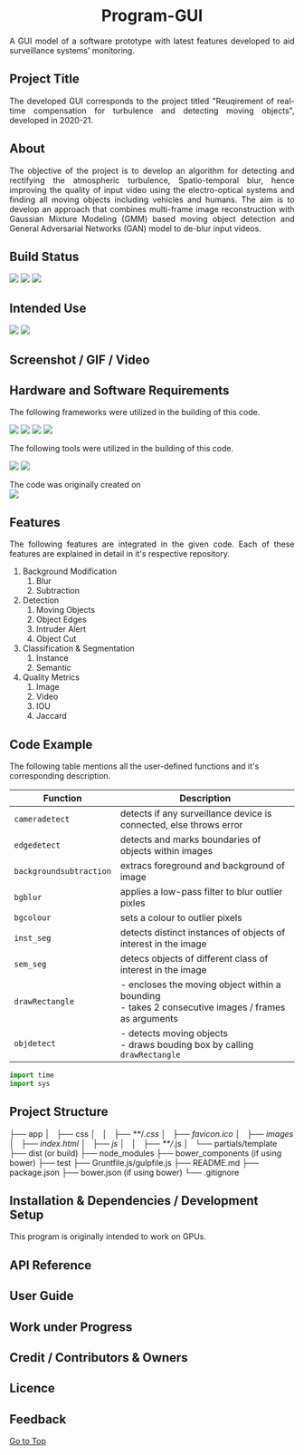 <h1 align="center"><a name="section_name">Program-GUI</a></h1>

<div align="justify">
A GUI model of a software prototype with latest features developed to aid surveillance systems' monitoring.
</div>

## Project Title
<div align="justify">
The developed GUI corresponds to the project titled "Reuqirement of real-time compensation for turbulence and detecting moving objects", developed in 2020-21.
</div>

## About
<div align="justify">
The objective of the project is to develop an algorithm for detecting and rectifying the  atmospheric turbulence, Spatio-temporal blur, hence improving the quality of input video  using the electro-optical systems and finding all moving objects including vehicles and  humans. The aim is to develop an approach that combines multi-frame image reconstruction  with Gaussian Mixture Modeling (GMM) based moving object detection and General  Adversarial Networks (GAN) model to de-blur input videos. 
</div>

## Build Status

<img src="https://img.shields.io/badge/build-passing-brightgreen"/> <img src="https://img.shields.io/badge/code-latest-orange"/> <img src="https://img.shields.io/badge/langugage-python-blue"/>


## Intended Use

<img src="https://img.shields.io/badge/Windows-0078D6?style=for-the-badge&logo=windows&logoColor=white"/> <img src="https://img.shields.io/badge/Ubuntu-E95420?style=for-the-badge&logo=ubuntu&logoColor=white"/>


## Screenshot / GIF / Video

## Hardware and Software Requirements

<div align="justify">
The following frameworks were utilized in the building of this code.
</div>


<img src="https://img.shields.io/badge/OpenCV-27338e?style=for-the-badge&logo=OpenCV&logoColor=white"/> <img src="https://img.shields.io/badge/TensorFlow-FF6F00?style=for-the-badge&logo=tensorflow&logoColor=white"/> <img src="https://img.shields.io/badge/NumPy-013243?style=for-the-badge&logo=numpy&logoColor=white"/> <img src="https://img.shields.io/badge/SciPy-8CAAE6?style=for-the-badge&logo=scipy&logoColor=white"/>


<div align="justify">
The following tools were utilized in the building of this code.
</div>


<img src="https://img.shields.io/badge/Visual_Studio_Code-0078D4?style=for-the-badge&logo=visual%20studio%20code&logoColor=white"/> <img src="https://img.shields.io/badge/Jupyter-F37626.svg?&style=for-the-badge&logo=Jupyter&logoColor=white"/>


<div align="justify">
The code was originally created on
</div>


<img src="https://img.shields.io/badge/NVIDIA-GTX1650-76B900?style=for-the-badge&logo=nvidia&logoColor=white"/>


## Features
<div align="justify">
The following features are integrated in the given code. Each of these features are explained in detail in it's respective repository.
</div>

1. Background Modification
   1. Blur
   2. Subtraction
2. Detection
   1. Moving Objects
   2. Object Edges
   3. Intruder Alert
   4. Object Cut
3. Classification & Segmentation
   1. Instance
   2. Semantic
4. Quality Metrics
   1. Image
   2. Video
   3. IOU
   4. Jaccard

## Code Example

The following table mentions all the user-defined functions and it's corresponding description.

| Function                  | Description                                                                                            |
| ------------------------- | ------------------------------------------------------------------------------------------------------ |
| `cameradetect`          | detects if any surveillance device is connected, else throws error                                     |
| `edgedetect`            | detects and marks boundaries of objects within images                                                  |
| `backgroundsubtraction` | extracs foreground and background of image                                                             |
| `bgblur`                | applies a low-pass filter to blur outlier pixles                                                       |
| `bgcolour`              | sets a colour to outlier pixels                                                                        |
| `inst_seg`             | detects distinct instances of objects of interest in the image                                         |
| `sem_seg`              | detecs objects of different class of interest in the image                                             |
| `drawRectangle`         | - encloses the moving object within a bounding<br>- takes 2 consecutive images / frames as arguments |
| `objdetect`             | - detects moving objects<br>- draws bouding box by calling `drawRectangle`|


```Python
import time
import sys
```


## Project Structure


├── app
│   ├── css
│   │   ├── **/*.css
│   ├── favicon.ico
│   ├── images
│   ├── index.html
│   ├── js
│   │   ├── **/*.js
│   └── partials/template
├── dist (or build)
├── node_modules
├── bower_components (if using bower)
├── test
├── Gruntfile.js/gulpfile.js
├── README.md
├── package.json
├── bower.json (if using bower)
└── .gitignore



## Installation & Dependencies / Development Setup

<div align="justify">
This program is originally intended to work on GPUs.
</div>

## API Reference

## User Guide

## Work under Progress

## Credit / Contributors & Owners

## Licence

## Feedback

[Go to Top](#section_name)
